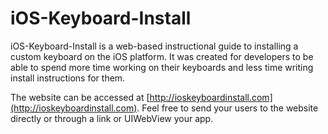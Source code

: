 iOS-Keyboard-Install
====================

iOS-Keyboard-Install is a web-based instructional guide to installing a custom keyboard on the iOS platform.  It was created for developers to be able to spend more time working on their keyboards and less time writing install instructions for them.

The website can be accessed at [http://ioskeyboardinstall.com](http://ioskeyboardinstall.com).  Feel free to send your users to the website directly or through a link or UIWebView your app.

